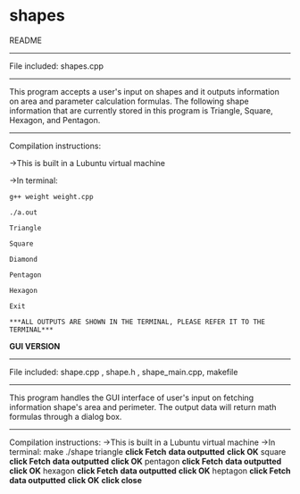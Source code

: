# shapes
README
**************
File included: shapes.cpp
**************
This program accepts a user's input on shapes and it outputs information on area and parameter calculation formulas. The following shape information that are currently stored in this program is Triangle, Square, Hexagon, and Pentagon.

**************
Compilation instructions:

->This is built in a Lubuntu virtual machine

->In terminal:

	g++ weight weight.cpp
  
	./a.out
  
	Triangle
  
	Square
  
	Diamond
  
	Pentagon
  
	Hexagon
  
	Exit
	
	***ALL OUTPUTS ARE SHOWN IN THE TERMINAL, PLEASE REFER IT TO THE TERMINAL***
	
**GUI VERSION**
	
**************
File included: shape.cpp , shape.h , shape_main.cpp, makefile
**************
This program handles the GUI interface of user's input on fetching information shape's area and
perimeter. The output data will return math formulas through a dialog box.

**************
Compilation instructions:
->This is built in a Lubuntu virtual machine
->In terminal:
	make
	./shape
	triangle
	**click Fetch**
	**data outputted**
	**click OK**
	square
	**click Fetch**
	**data outputted**
	**click OK**
	pentagon
	**click Fetch**
	**data outputted**
	**click OK**
	hexagon
	**click Fetch**
	**data outputted**
	**click OK**
	heptagon
	**click Fetch**
	**data outputted**
	**click OK**
	**click close**
